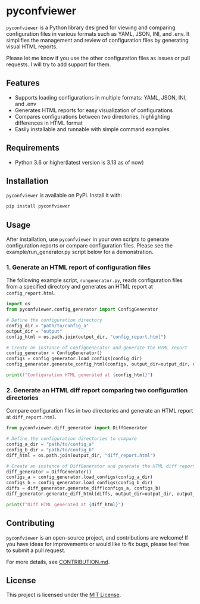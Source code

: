 # pyconfviewer

`pyconfviewer` is a Python library designed for viewing and comparing configuration files in various formats such as YAML, JSON, INI, and .env. It simplifies the management and review of configuration files by generating visual HTML reports.

Please let me know if you use the other configuration files as issues or pull requests. I will try to add support for them.

## Features

- Supports loading configurations in multiple formats: YAML, JSON, INI, and .env
- Generates HTML reports for easy visualization of configurations
- Compares configurations between two directories, highlighting differences in HTML format
- Easily installable and runnable with simple command examples

## Requirements

- Python 3.6 or higher(latest version is 3.13 as of now)

## Installation

`pyconfviewer` is available on PyPI. Install it with:

```bash
pip install pyconfviewer
```

## Usage

After installation, use `pyconfviewer` in your own scripts to generate configuration reports or compare configuration files.
Please see the example/run_generator.py script below for a demonstration.

### 1. Generate an HTML report of configuration files

The following example script, `rungenerator.py`, reads configuration files from a specified directory and generates an HTML report at `config_report.html`.

```python
import os
from pyconfviewer.config_generator import ConfigGenerator

# Define the configuration directory
config_dir = "path/to/config_a"
output_dir = "output"
config_html = os.path.join(output_dir, "config_report.html")

# Create an instance of ConfigGenerator and generate the HTML report
config_generator = ConfigGenerator()
configs = config_generator.load_configs(config_dir)
config_generator.generate_config_html(configs, output_dir=output_dir, output_html_path=config_html)

print(f"Configuration HTML generated at {config_html}")
```

### 2. Generate an HTML diff report comparing two configuration directories

Compare configuration files in two directories and generate an HTML report at `diff_report.html`.

```python
from pyconfviewer.diff_generator import DiffGenerator

# Define the configuration directories to compare
config_a_dir = "path/to/config_a"
config_b_dir = "path/to/config_b"
diff_html = os.path.join(output_dir, "diff_report.html")

# Create an instance of DiffGenerator and generate the HTML diff report
diff_generator = DiffGenerator()
configs_a = config_generator.load_configs(config_a_dir)
configs_b = config_generator.load_configs(config_b_dir)
diffs = diff_generator.generate_diff(configs_a, configs_b)
diff_generator.generate_diff_html(diffs, output_dir=output_dir, output_html_path=diff_html)

print(f"Diff HTML generated at {diff_html}")
```

## Contributing

`pyconfviewer` is an open-source project, and contributions are welcome!
If you have ideas for improvements or would like to fix bugs, please feel free to submit a pull request.

For more details, see [CONTRIBUTION.md](CONTRIBUTION.md).

## License

This project is licensed under the [MIT License](LICENSE).

